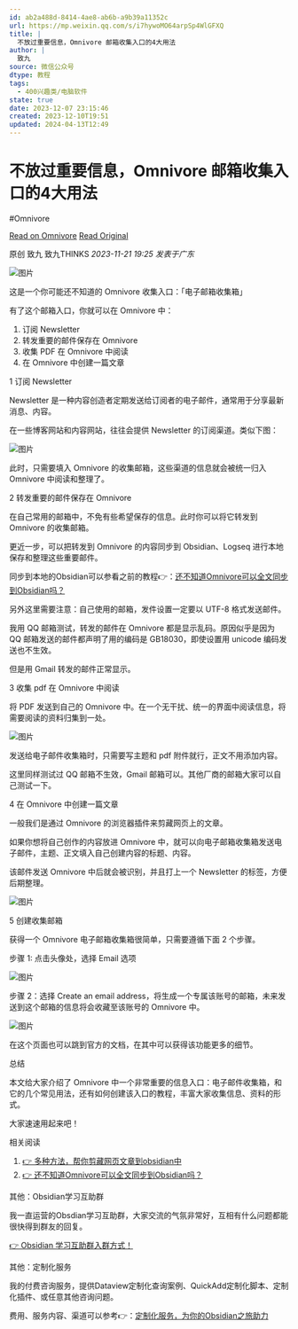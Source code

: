 ```yaml
---
id: ab2a488d-8414-4ae8-ab6b-a9b39a11352c
url: https://mp.weixin.qq.com/s/i7hywoMO64arpSp4WlGFXQ
title: |
  不放过重要信息，Omnivore 邮箱收集入口的4大用法
author: |
  致九
source: 微信公众号
dtype: 教程
tags:
  - 400兴趣类/电脑软件
state: true
date: 2023-12-07 23:15:46
created: 2023-12-10T19:51
updated: 2024-04-13T12:49
---
```



# 不放过重要信息，Omnivore 邮箱收集入口的4大用法
#Omnivore

[Read on Omnivore](https://omnivore.app/me/https-mp-weixin-qq-com-s-i-7-hywo-mo-64-arp-sp-4-wl-gfxq-18c44c79196)
[Read Original](https://mp.weixin.qq.com/s/i7hywoMO64arpSp4WlGFXQ)

原创  致九  致九THINKS _2023-11-21 19:25_ _发表于广东_ 

![图片](https://proxy-prod.omnivore-image-cache.app/0x0,stj4yb0oCx2-O4WGutvLq6tEaEqcQb7oiY50g9M37H5s/https://mmbiz.qpic.cn/sz_mmbiz_png/7EZ0IQOFRX2ibGJPzDpxQq5Y1MqicOFr6JLgq6qDEpUDbWTbW87JPWL3jZJ5LxLVJnbPJ0ymf9e6k6SZPGUPk2LA/640?wx_fmt=png&from=appmsg)

这是一个你可能还不知道的 Omnivore 收集入口：「电子邮箱收集箱」

有了这个邮箱入口，你就可以在 Omnivore 中：

1. 订阅 Newsletter
2. 转发重要的邮件保存在 Omnivore
3. 收集 PDF 在 Omnivore 中阅读
4. 在 Omnivore 中创建一篇文章

1 订阅 Newsletter 

Newsletter 是一种内容创造者定期发送给订阅者的电子邮件，通常用于分享最新消息、内容。  

在一些博客网站和内容网站，往往会提供 Newsletter 的订阅渠道。类似下图：   

![图片](https://proxy-prod.omnivore-image-cache.app/0x0,skhY8uugC6RnD0nBEyZ5cHvpPzntSWfV5UBVGJHAVqSU/https://mmbiz.qpic.cn/sz_mmbiz_png/7EZ0IQOFRX2ibGJPzDpxQq5Y1MqicOFr6JD30QYibwamibj2sn4G1x5G0CESPdxWScc2aCUwGFGOBwa23LUmqoGukg/640?wx_fmt=png&from=appmsg)

此时，只需要填入 Omnivore 的收集邮箱，这些渠道的信息就会被统一归入 Omnivore 中阅读和整理了。

2 转发重要的邮件保存在 Omnivore

在自己常用的邮箱中，不免有些希望保存的信息。此时你可以将它转发到 Omnivore 的收集邮箱。 

更近一步，可以把转发到 Omnivore 的内容同步到 Obsidian、Logseq 进行本地保存和整理这些重要邮件。  

同步到本地的Obsidian可以参看之前的教程👉：[还不知道Omnivore可以全文同步到Obsidian吗？](http://mp.weixin.qq.com/s?%5F%5Fbiz=MzkzMDAwMTA4MA==&mid=2247484798&idx=1&sn=244cf1c1ec2cd1d6b96a2c8ae1395c9d&chksm=c201bca9f57635bf0f48acdf4342289fc413370c32639ffa474c99548e5bf22c1148eda18ece&scene=21#wechat%5Fredirect)  

另外这里需要注意：自己使用的邮箱，发件设置一定要以 UTF-8 格式发送邮件。  

我用 QQ 邮箱测试，转发的邮件在 Omnivore 都是显示乱码。原因似乎是因为 QQ 邮箱发送的邮件都声明了用的编码是 GB18030，即使设置用 unicode 编码发送也不生效。  

但是用 Gmail 转发的邮件正常显示。

3 收集 pdf 在 Omnivore 中阅读

将 PDF 发送到自己的 Omnivore 中。在一个无干扰、统一的界面中阅读信息，将需要阅读的资料归集到一处。 

![图片](https://proxy-prod.omnivore-image-cache.app/0x0,soqRhvLBmO7FHkf9s0dLlyha4KPXA6r-xqmkqWbiKDdA/https://mmbiz.qpic.cn/sz_mmbiz_png/7EZ0IQOFRX2ibGJPzDpxQq5Y1MqicOFr6JgvSTiaIhnD9QwJ2XgTAjhG9mRRqqpXLzuicRZP7VLVorau5vMRXAZhRw/640?wx_fmt=png&from=appmsg)

发送给电子邮件收集箱时，只需要写主题和 pdf 附件就行，正文不用添加内容。

这里同样测试过 QQ 邮箱不生效，Gmail 邮箱可以。其他厂商的邮箱大家可以自己测试一下。 

4 在 Omnivore 中创建一篇文章

一般我们是通过 Omnivore 的浏览器插件来剪藏网页上的文章。

如果你想将自己创作的内容放进 Omnivore 中，就可以向电子邮箱收集箱发送电子邮件，主题、正文填入自己创建内容的标题、内容。

该邮件发送 Omnivore 中后就会被识别，并且打上一个 Newsletter 的标签，方便后期整理。

![图片](https://proxy-prod.omnivore-image-cache.app/0x0,sWo1c-PkP3K1YyPvURvbh7w4H5OLf0_hCPsi67DZffVQ/https://mmbiz.qpic.cn/sz_mmbiz_png/7EZ0IQOFRX2ibGJPzDpxQq5Y1MqicOFr6J7iaPB1RSsic8FUCV5TXZichk7ALGCackDKLLDEbzezmhR4wHoDvc0FEJw/640?wx_fmt=png&from=appmsg)

5 创建收集邮箱

获得一个 Omnivore 电子邮箱收集箱很简单，只需要遵循下面 2 个步骤。   

步骤 1: 点击头像处，选择 Email 选项   

![图片](https://proxy-prod.omnivore-image-cache.app/0x0,s6ofBIvw6jct_5-R1lhz1vfrAZeh4jNOLpcshGNc9HtM/https://mmbiz.qpic.cn/sz_mmbiz_png/7EZ0IQOFRX2ibGJPzDpxQq5Y1MqicOFr6JTRVSFuAMJLxkIicAAOiciaoTVETh0IkuLENs6pCe1RpCycdicV9HXialzPw/640?wx_fmt=png&from=appmsg)

步骤 2：选择 Create an email address，将生成一个专属该账号的邮箱，未来发送到这个邮箱的信息将会收藏至该账号的 Omnivore 中。 

![图片](https://proxy-prod.omnivore-image-cache.app/0x0,s8ebD-jVUWRw11W_Fsz0SpxILu8Ehet2SXZtJgaRhhm8/https://mmbiz.qpic.cn/sz_mmbiz_png/7EZ0IQOFRX2ibGJPzDpxQq5Y1MqicOFr6Jfh9VhmR6OqE580309moOIlKTPG0ibxKjialUyQT5qvs6j3vIZE8gZmhA/640?wx_fmt=png&from=appmsg)

在这个页面也可以跳到官方的文档，在其中可以获得该功能更多的细节。

总结

本文给大家介绍了 Omnivore 中一个非常重要的信息入口：电子邮件收集箱，和它的几个常见用法，还有如何创建该入口的教程，丰富大家收集信息、资料的形式。  

大家速速用起来吧！

相关阅读

1. [👉 多种方法，帮你剪藏网页文章到obsidian中](http://mp.weixin.qq.com/s?%5F%5Fbiz=MzkzMDAwMTA4MA==&mid=2247484401&idx=1&sn=df5e301d94ac8c7341a390f18bcbb478&chksm=c201ba26f576333085ce9ecf80728d15b15db356c9f627b684b6ba967d20b97ac112d2bee994&scene=21#wechat%5Fredirect)
2. [👉 还不知道Omnivore可以全文同步到Obsidian吗？](http://mp.weixin.qq.com/s?%5F%5Fbiz=MzkzMDAwMTA4MA==&mid=2247484798&idx=1&sn=244cf1c1ec2cd1d6b96a2c8ae1395c9d&chksm=c201bca9f57635bf0f48acdf4342289fc413370c32639ffa474c99548e5bf22c1148eda18ece&scene=21#wechat%5Fredirect)

其他：Obsidian学习互助群

我一直运营的Obsdian学习互助群，大家交流的气氛非常好，互相有什么问题都能很快得到群友的回复。

[👉 Obsidian 学习互助群入群方式！](http://mp.weixin.qq.com/s?%5F%5Fbiz=MzkzMDAwMTA4MA==&mid=2247484363&idx=2&sn=c8d75af32e1ce37a0bf1356441d1a352&chksm=c201ba1cf576330a2f7cd7cc95561c6ed566f563b8f68d99de86a11900aaff08d3f57c4555b1&scene=21#wechat%5Fredirect)  

其他：定制化服务

我的付费咨询服务，提供Dataview定制化查询案例、QuickAdd定制化脚本、定制化插件、或任意其他咨询问题。

费用、服务内容、渠道可以参考👉：[定制化服务，为你的Obsidian之旅助力](http://mp.weixin.qq.com/s?%5F%5Fbiz=MzkzMDAwMTA4MA==&mid=2247484774&idx=1&sn=4de4ab117bb922f0eb13265708f65165&chksm=c201bcb1f57635a74765a506962afbdc01b61ba024433f113660f7a2e5666c40a022852a9045&scene=21#wechat%5Fredirect)



